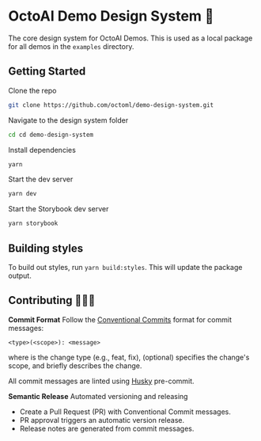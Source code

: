 # OctoAI Demo Design System 🐙

The core design system for OctoAI Demos. This is used as a local package for all demos in the `examples` directory.

## Getting Started

Clone the repo

```bash
git clone https://github.com/octoml/demo-design-system.git
```

Navigate to the design system folder

```bash
cd cd demo-design-system
```

Install dependencies

```bash
yarn
```

Start the dev server

```bash
yarn dev
```

Start the Storybook dev server

```bash
yarn storybook
```

## Building styles

To build out styles, run `yarn build:styles`. This will update the package output.

## Contributing 👨🏽‍💻

**Commit Format** Follow the [Conventional Commits](https://www.conventionalcommits.org/en/v1.0.0/) format for commit messages:

```vim
<type>(<scope>): <message>
```

where <type> is the change type (e.g., feat, fix), <scope> (optional) specifies the change's scope, and <message> briefly describes the change.

All commit messages are linted using [Husky](https://typicode.github.io/husky/) pre-commit.

**Semantic Release** Automated versioning and releasing

- Create a Pull Request (PR) with Conventional Commit messages.
- PR approval triggers an automatic version release.
- Release notes are generated from commit messages.
